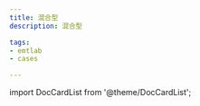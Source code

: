 ```yaml
---
title: 混合型
description: 混合型

tags:
- emtlab
- cases

---
```


import DocCardList from '@theme/DocCardList';

<DocCardList />